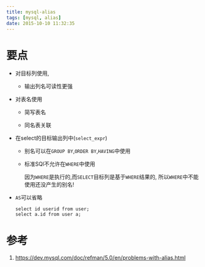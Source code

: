 ```yaml
---
title: mysql-alias
tags: [mysql, alias]
date: 2015-10-10 11:32:35
---
```


# 要点

-   对目标列使用,

    -   输出列名可读性更强

-   对表名使用

    -   简写表名

    -   同名表关联

-   在select的目标输出列中(`select_expr`)

    -   别名可以在`GROUP BY`,`ORDER BY`,`HAVING`中使用

    -   标准SQl不允许在`WHERE`中使用

        因为`WHERE`是执行的,而`SELECT`目标列是基于`WHERE`结果的,
        所以`WHERE`中不能使用还没产生的别名!

-   `AS`可以省略

        select id userid from user;
        select a.id from user a;


# 参考

1.  <https://dev.mysql.com/doc/refman/5.0/en/problems-with-alias.html>
